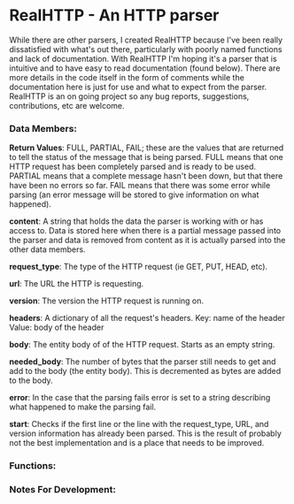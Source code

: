 # RealHTTP - An HTTP parser

While there are other parsers, I created RealHTTP because I've been really dissatisfied with what's out there, particularly with poorly named functions and lack of documentation. With RealHTTP I'm hoping it's a parser that is intuitive and to have easy to read documentation (found below). There are more details in the code itself in the form of comments while the documentation here is just for use and what to expect from the parser. RealHTTP is an on going project so any bug reports, suggestions, contributions, etc are welcome.

### Data Members:

**Return Values**: FULL, PARTIAL, FAIL; these are the values that are returned to tell the status of the message that is being parsed. FULL means that one HTTP request has been completely parsed and is ready to be used. PARTIAL means that a complete message hasn't been down, but that there have been no errors so far. FAIL means that there was some error while parsing (an error message will be stored to give information on what happened). 

**content**: A string that holds the data the parser is working with or has access to. Data is stored here when there is a partial message passed into the parser and data is removed from content as it is actually parsed into the other data members.

**request_type**: The type of the HTTP request (ie GET, PUT, HEAD, etc).

**url**: The URL the HTTP is requesting.

**version**: The version the HTTP request is running on.

**headers**: A dictionary of all the request's headers. Key: name of the header   Value: body of the header

**body**: The entity body of of the HTTP request. Starts as an empty string.

**needed_body**: The number of bytes that the parser still needs to get and add to the body (the entity body). This is decremented as bytes are added to the body.

**error**: In the case that the parsing fails error is set to a string describing what happened to make the parsing fail.

**start**: Checks if the first line or the line with the request_type, URL, and version information has already been parsed. This is the result of probably not the best implementation and is a place that needs to be improved.


### Functions:


### Notes For Development:
